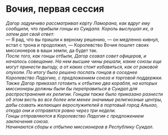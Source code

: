 # Вочия, первая сессия

_Дагор задумчиво рассматривал карту Ламорана, как вдруг ему сообщили, что прибыли гонцы из Суидала. Король выслушал их, а затем дал свой ответ:_<br>
— Я рад, что вы пришли к верному решению, — он медленно кивнул, встал с трона и продолжил, — Королевство Вочия пошлет своих миссионеров в ваши земли, да будет так.<br>
_После того, как гонцы отбыли, Дагор созвал совет офицеров, и началось совещание. На нем высшие чины решали, какие союзы еще могут принести выгоду, а от каких стоит избавиться, как от раковой опухоли. По итогу было решено послать гонцов в соседнее Королевство Ладогию, с предложением союза и торговой поддержки._<br>
_Также Дагор приказал готовить к отбытию два корабля, на которых миссионеры должны были бы переправиться в Суидал для распространения их религии. Гонцам также было приказано разнести об этом весть во все более или менее значимые религиозные центры, дабы созвать желающих верослужителей в портовый город Альхао, откуда они и отправятся ровно через три недели._<br>
_Гонцы отправляются в Королевство Ладогия с предложением заключения союза._<br>
_Начинаются сборы к отбытию миссионеров в Республику Суидал._
